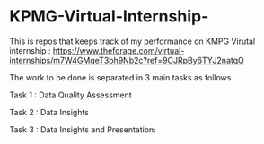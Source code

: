 # KPMG-Virtual-Internship-
This is repos that keeps track of my performance on KMPG Virutal internship : https://www.theforage.com/virtual-internships/m7W4GMqeT3bh9Nb2c?ref=9CJRpBy6TYJ2natqQ

The work to be done is separated in 3 main tasks as follows

Task 1 : Data Quality Assessment

Task 2 : Data Insights

Task 3 : Data Insights and Presentation:
